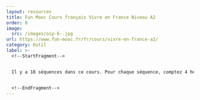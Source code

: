 ```yaml
---
layout: resources
title: Fun Mooc Cours français Vivre en France Niveau A2
order: 0
image:
  src: /images/oip-6-.jpg
url: https://www.fun-mooc.fr/fr/cours/vivre-en-france-a2/
category: Outil
label: >-
  <!--StartFragment-->


  Il y a 18 séquences dans ce cours. Pour chaque séquence, comptez 4 heures d'apprentissage en autonomie autour d'un thème différent : vie quotidienne, culture française, vie citoyenne ou démarches administratives.


  <!--EndFragment-->
---
```

